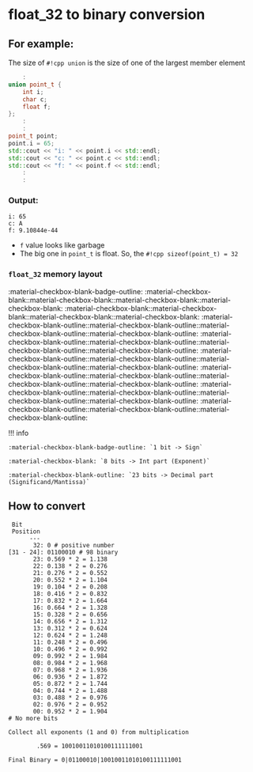 # float_32 to binary conversion

## For example:

The size of `#!cpp union` is the size of one of the largest member element

```cpp title="Simple C++ union example" linenums="5"
    :
union point_t {
    int i;
    char c;
    float f;
};
    :
    :
point_t point;
point.i = 65;
std::cout << "i: " << point.i << std::endl;
std::cout << "c: " << point.c << std::endl;
std::cout << "f: " << point.f << std::endl;
    :
    :
```

### Output:

```
i: 65
c: A
f: 9.10844e-44
```

- `f` value looks like garbage
- The big one in `point_t` is float. So, the `#!cpp sizeof(point_t) = 32`

### `float_32` memory layout

:material-checkbox-blank-badge-outline:
:material-checkbox-blank::material-checkbox-blank::material-checkbox-blank::material-checkbox-blank:
:material-checkbox-blank::material-checkbox-blank::material-checkbox-blank::material-checkbox-blank:
:material-checkbox-blank-outline::material-checkbox-blank-outline::material-checkbox-blank-outline::material-checkbox-blank-outline:
:material-checkbox-blank-outline::material-checkbox-blank-outline::material-checkbox-blank-outline::material-checkbox-blank-outline:
:material-checkbox-blank-outline::material-checkbox-blank-outline::material-checkbox-blank-outline::material-checkbox-blank-outline:
:material-checkbox-blank-outline::material-checkbox-blank-outline::material-checkbox-blank-outline::material-checkbox-blank-outline:
:material-checkbox-blank-outline::material-checkbox-blank-outline::material-checkbox-blank-outline::material-checkbox-blank-outline:
:material-checkbox-blank-outline::material-checkbox-blank-outline::material-checkbox-blank-outline:

!!! info

    :material-checkbox-blank-badge-outline: `1 bit -> Sign`

    :material-checkbox-blank: `8 bits -> Int part (Exponent)`

    :material-checkbox-blank-outline: `23 bits -> Decimal part (Significand/Mantissa)`

## How to convert

```shell title="Converting (+98.569)<sub>10</sub> to (xxxx)<sub>2</sub>"
 Bit
 Position
      ---
       32: 0 # positive number
[31 - 24]: 01100010 # 98 binary
       23: 0.569 * 2 = 1.138
       22: 0.138 * 2 = 0.276
       21: 0.276 * 2 = 0.552
       20: 0.552 * 2 = 1.104
       19: 0.104 * 2 = 0.208
       18: 0.416 * 2 = 0.832
       17: 0.832 * 2 = 1.664
       16: 0.664 * 2 = 1.328
       15: 0.328 * 2 = 0.656
       14: 0.656 * 2 = 1.312
       13: 0.312 * 2 = 0.624
       12: 0.624 * 2 = 1.248
       11: 0.248 * 2 = 0.496
       10: 0.496 * 2 = 0.992
       09: 0.992 * 2 = 1.984
       08: 0.984 * 2 = 1.968
       07: 0.968 * 2 = 1.936
       06: 0.936 * 2 = 1.872
       05: 0.872 * 2 = 1.744
       04: 0.744 * 2 = 1.488
       03: 0.488 * 2 = 0.976
       02: 0.976 * 2 = 0.952
       00: 0.952 * 2 = 1.904
# No more bits
```

```
Collect all exponents (1 and 0) from multiplication

        .569 = 10010011010100111111001

Final Binary = 0|01100010|10010011010100111111001
```
